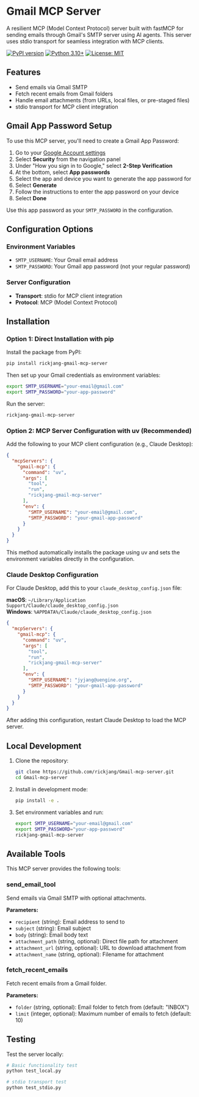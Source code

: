 
# Gmail MCP Server

A resilient MCP (Model Context Protocol) server built with fastMCP for sending emails through Gmail's SMTP server using AI agents. This server uses stdio transport for seamless integration with MCP clients.

[![PyPI version](https://badge.fury.io/py/rickjang-gmail-mcp-server.svg)](https://badge.fury.io/py/rickjang-gmail-mcp-server)
[![Python 3.10+](https://img.shields.io/badge/python-3.10+-blue.svg)](https://www.python.org/downloads/)
[![License: MIT](https://img.shields.io/badge/License-MIT-yellow.svg)](https://opensource.org/licenses/MIT)

## Features

- Send emails via Gmail SMTP
- Fetch recent emails from Gmail folders
- Handle email attachments (from URLs, local files, or pre-staged files)
- stdio transport for MCP client integration


## Gmail App Password Setup

To use this MCP server, you'll need to create a Gmail App Password:

1. Go to your [Google Account settings](https://myaccount.google.com/)
2. Select **Security** from the navigation panel
3. Under "How you sign in to Google," select **2-Step Verification**
4. At the bottom, select **App passwords**
5. Select the app and device you want to generate the app password for
6. Select **Generate**
7. Follow the instructions to enter the app password on your device
8. Select **Done**

Use this app password as your `SMTP_PASSWORD` in the configuration.


## Configuration Options

### Environment Variables

- `SMTP_USERNAME`: Your Gmail email address
- `SMTP_PASSWORD`: Your Gmail app password (not your regular password)

### Server Configuration

- **Transport**: stdio for MCP client integration
- **Protocol**: MCP (Model Context Protocol)

## Installation

### Option 1: Direct Installation with pip

Install the package from PyPI:

```bash
pip install rickjang-gmail-mcp-server
```

Then set up your Gmail credentials as environment variables:
```bash
export SMTP_USERNAME="your-email@gmail.com"
export SMTP_PASSWORD="your-app-password"
```

Run the server:
```bash
rickjang-gmail-mcp-server
```

### Option 2: MCP Server Configuration with uv (Recommended)

Add the following to your MCP client configuration (e.g., Claude Desktop):

```json
{
  "mcpServers": {
    "gmail-mcp": {
      "command": "uv",
      "args": [
        "tool", 
        "run", 
        "rickjang-gmail-mcp-server"
      ],
      "env": {
        "SMTP_USERNAME": "your-email@gmail.com",
        "SMTP_PASSWORD": "your-gmail-app-password"
      }
    }
  }
}
```

This method automatically installs the package using uv and sets the environment variables directly in the configuration.

### Claude Desktop Configuration

For Claude Desktop, add this to your `claude_desktop_config.json` file:

**macOS**: `~/Library/Application Support/Claude/claude_desktop_config.json`  
**Windows**: `%APPDATA%/Claude/claude_desktop_config.json`

```json
{
  "mcpServers": {
    "gmail-mcp": {
      "command": "uv",
      "args": [
        "tool", 
        "run", 
        "rickjang-gmail-mcp-server"
      ],
      "env": {
        "SMTP_USERNAME": "jyjang@uengine.org",
        "SMTP_PASSWORD": "your-gmail-app-password"
      }
    }
  }
}
```

After adding this configuration, restart Claude Desktop to load the MCP server.

## Local Development

1. Clone the repository:
   ```bash
   git clone https://github.com/rickjang/Gmail-mcp-server.git
   cd Gmail-mcp-server
   ```

2. Install in development mode:
   ```bash
   pip install -e .
   ```

3. Set environment variables and run:
   ```bash
   export SMTP_USERNAME="your-email@gmail.com"
   export SMTP_PASSWORD="your-app-password"
   rickjang-gmail-mcp-server
   ```

## Available Tools

This MCP server provides the following tools:

### send_email_tool
Send emails via Gmail SMTP with optional attachments.

**Parameters:**
- `recipient` (string): Email address to send to
- `subject` (string): Email subject
- `body` (string): Email body text
- `attachment_path` (string, optional): Direct file path for attachment
- `attachment_url` (string, optional): URL to download attachment from
- `attachment_name` (string, optional): Filename for attachment

### fetch_recent_emails
Fetch recent emails from a Gmail folder.

**Parameters:**
- `folder` (string, optional): Email folder to fetch from (default: "INBOX")
- `limit` (integer, optional): Maximum number of emails to fetch (default: 10)

## Testing

Test the server locally:

```bash
# Basic functionality test
python test_local.py

# stdio transport test
python test_stdio.py
```
